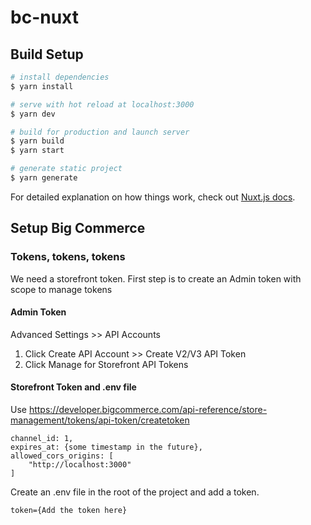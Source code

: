 # bc-nuxt

## Build Setup

```bash
# install dependencies
$ yarn install

# serve with hot reload at localhost:3000
$ yarn dev

# build for production and launch server
$ yarn build
$ yarn start

# generate static project
$ yarn generate
```

For detailed explanation on how things work, check out [Nuxt.js docs](https://nuxtjs.org).

## Setup Big Commerce

### Tokens, tokens, tokens

We need a storefront token.  First step is to create an Admin token with scope to manage tokens

#### Admin Token
Advanced Settings >> API Accounts

1. Click Create API Account >> Create V2/V3 API Token
2. Click Manage for Storefront API Tokens

#### Storefront Token and .env file
Use https://developer.bigcommerce.com/api-reference/store-management/tokens/api-token/createtoken

```$xslt
channel_id: 1,
expires_at: {some timestamp in the future},
allowed_cors_origins: [
    "http://localhost:3000" 
]
```

Create an .env file in the root of the project and add a token.

```$xslt
token={Add the token here}
```

